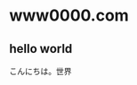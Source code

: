 # www0000.com
<!DOCTYPE html>
<html>
<head>
<title>優斗のWeb-Site</title>
<link href="../css/style.css" rel="stylesheet">
</head>
  
<body>
  <h2>hello world</h2>
  <p>こんにちは。世界</p>
</body>
  
</html>
